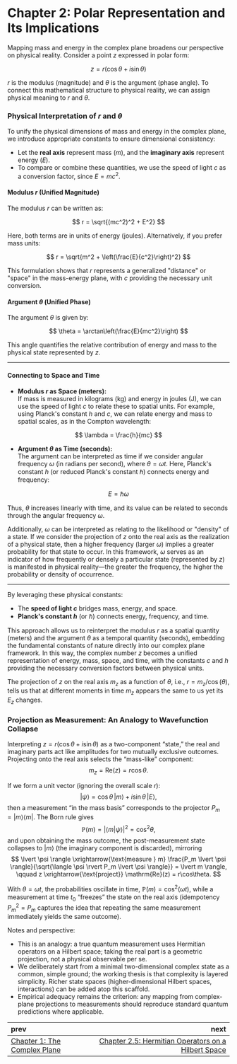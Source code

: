 # Chapter 2: Polar Representation and Its Implications

Mapping mass and energy in the complex plane broadens our perspective on physical reality. Consider a point $z$ expressed in polar form:

$$
z = r(\cos\theta + i\sin\theta)
$$

$r$ is the modulus (magnitude) and $\theta$ is the argument (phase angle). To connect this mathematical structure to physical reality, we can assign physical meaning to $r$ and $\theta$.

### Physical Interpretation of $r$ and $\theta$

To unify the physical dimensions of mass and energy in the complex plane, we introduce appropriate constants to ensure dimensional consistency:

- Let the **real axis** represent mass ($m$), and the **imaginary axis** represent energy ($E$).
- To compare or combine these quantities, we use the speed of light $c$ as a conversion factor, since $E = mc^2$.

#### Modulus $r$ (Unified Magnitude)

The modulus $r$ can be written as:

$$
r = \sqrt{(mc^2)^2 + E^2}
$$

Here, both terms are in units of energy (joules). Alternatively, if you prefer mass units:

$$
r = \sqrt{m^2 + \left(\frac{E}{c^2}\right)^2}
$$

This formulation shows that $r$ represents a generalized "distance" or "space" in the mass-energy plane, with $c$ providing the necessary unit conversion.

#### Argument $\theta$ (Unified Phase)

The argument $\theta$ is given by:

$$
\theta = \arctan\left(\frac{E}{mc^2}\right)
$$

This angle quantifies the relative contribution of energy and mass to the physical state represented by $z$.

---

#### Connecting to Space and Time

- **Modulus $r$ as Space (meters):**  
  If mass is measured in kilograms (kg) and energy in joules (J), we can use the speed of light $c$ to relate these to spatial units. For example, using Planck's constant $h$ and $c$, we can relate energy and mass to spatial scales, as in the Compton wavelength:

$$
\lambda = \frac{h}{mc}
$$

- **Argument $\theta$ as Time (seconds):**  
  The argument can be interpreted as time if we consider angular frequency $\omega$ (in radians per second), where $\theta = \omega t$. Here, Planck's constant $h$ (or reduced Planck's constant $\hbar$) connects energy and frequency:
  
$$
E = \hbar \omega
$$
  
  Thus, $\theta$ increases linearly with time, and its value can be related to seconds through the angular frequency $\omega$.

  Additionally, $\omega$ can be interpreted as relating to the likelihood or "density" of a state. If we consider the projection of $z$ onto the real axis as the realization of a physical state, then a higher frequency (larger $\omega$) implies a greater probability for that state to occur. In this framework, $\omega$ serves as an indicator of how frequently or densely a particular state (represented by $z$) is manifested in physical reality—the greater the frequency, the higher the probability or density of occurrence.

---

By leveraging these physical constants:

- The **speed of light $c$** bridges mass, energy, and space.
- **Planck's constant $h$** (or $\hbar$) connects energy, frequency, and time.

This approach allows us to reinterpret the modulus $r$ as a spatial quantity (meters) and the argument $\theta$ as a temporal quantity (seconds), embedding the fundamental constants of nature directly into our complex plane framework. In this way, the complex number $z$ becomes a unified representation of energy, mass, space, and time, with the constants $c$ and $h$ providing the necessary conversion factors between physical units.

The projection of $z$ on the real axis $m_z$ as a function of $\theta$, i.e., $r = m_z / \cos(\theta)$, tells us that at different moments in time $m_z$ appears the same to us yet its $E_z$ changes.

### Projection as Measurement: An Analogy to Wavefunction Collapse

Interpreting $z = r(\cos\theta + i\sin\theta)$ as a two-component “state,” the real and imaginary parts act like amplitudes for two mutually exclusive outcomes. Projecting onto the real axis selects the “mass-like” component:
$$
m_z = \mathrm{Re}(z) = r\cos\theta.
$$

If we form a unit vector (ignoring the overall scale $r$):
$$
\lvert \psi \rangle = \cos\theta\,\lvert m \rangle + i\sin\theta\,\lvert E \rangle,
$$
then a measurement “in the mass basis” corresponds to the projector $P_m = \lvert m\rangle\langle m \rvert$. The Born rule gives
$$
\mathbb{P}(m) = \lvert \langle m \lvert \psi \rangle \rvert^2 = \cos^2\theta,
$$
and upon obtaining the mass outcome, the post-measurement state collapses to $\lvert m \rangle$ (the imaginary component is discarded), mirroring
$$
\lvert \psi \rangle \xrightarrow{\text{measure } m} \frac{P_m \lvert \psi \rangle}{\sqrt{\langle \psi \rvert P_m \lvert \psi \rangle}} = \lvert m \rangle,
\qquad
z \xrightarrow{\text{project}} \mathrm{Re}(z) = r\cos\theta.
$$

With $\theta = \omega t$, the probabilities oscillate in time, $\mathbb{P}(m) = \cos^2(\omega t)$, while a measurement at time $t_0$ “freezes” the state on the real axis (idempotency $P_m^2 = P_m$ captures the idea that repeating the same measurement immediately yields the same outcome).

Notes and perspective:
- This is an analogy: a true quantum measurement uses Hermitian operators on a Hilbert space; taking the real part is a geometric projection, not a physical observable per se.
- We deliberately start from a minimal two-dimensional complex state as a common, simple ground; the working thesis is that complexity is layered simplicity. Richer state spaces (higher-dimensional Hilbert spaces, interactions) can be added atop this scaffold.
- Empirical adequacy remains the criterion: any mapping from complex-plane projections to measurements should reproduce standard quantum predictions where applicable.

| prev | next |
| :--- | ---: |
| [Chapter 1: The Complex Plane](./CHAPTER1.md) | [Chapter 2.5: Hermitian Operators on a Hilbert Space](./CHAPTER3.md) |
